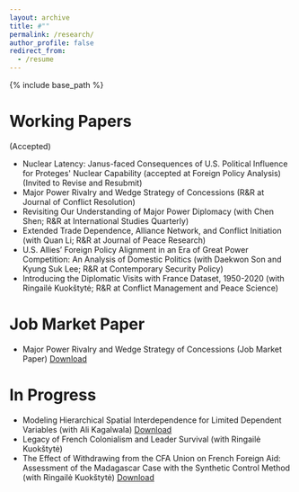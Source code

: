 ```yaml
---
layout: archive
title: #""
permalink: /research/
author_profile: false
redirect_from:
  - /resume
---
```


{% include base_path %}

Working Papers 
======
(Accepted)
* Nuclear Latency: Janus-faced Consequences of U.S. Political Influence for Proteges' Nuclear Capability (accepted at Foreign Policy Analysis)
(Invited to Revise and Resubmit)
* Major Power Rivalry and Wedge Strategy of Concessions (R&R at Journal of Conflict Resolution)
* Revisiting Our Understanding of Major Power Diplomacy (with Chen Shen; R&R at International Studies Quarterly)
* Extended Trade Dependence, Alliance Network, and Conflict Initiation (with Quan Li; R&R at Journal of Peace Research)
* U.S. Allies’ Foreign Policy Alignment in an Era of Great Power Competition: An Analysis of Domestic Politics (with Daekwon Son and Kyung Suk Lee; R&R at Contemporary Security Policy)
* Introducing the Diplomatic Visits with France Dataset, 1950-2020 (with Ringailė Kuokštytė; R&R at Conflict Management and Peace Science)



Job Market Paper
======
* Major Power Rivalry and Wedge Strategy of Concessions (Job Market Paper)
[Download](https://yanghankyeul.github.io/files/JMP.pdf)


In Progress
======
* Modeling Hierarchical Spatial Interdependence for Limited Dependent Variables (with Ali Kagalwala)
[Download](https://yanghankyeul.github.io/files/hierarchicalspatialmodels.pdf)
* Legacy of French Colonialism and Leader Survival (with Ringailė Kuokštytė)
* The Effect of Withdrawing from the CFA Union on French Foreign Aid: Assessment of the Madagascar Case with the Synthetic Control Method (with Ringailė Kuokštytė)
[Download](https://yanghankyeul.github.io/files/cfa.pdf)




